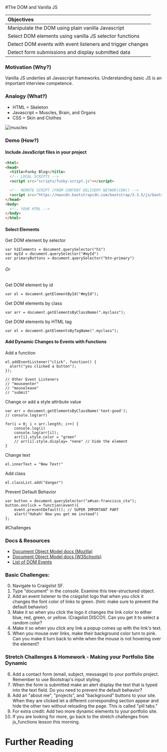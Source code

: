 #The DOM and Vanilla JS

| Objectives |
| :--- |
| Manipulate the DOM using plain vanilla Javascript |
| Select DOM elements using vanilla JS selector functions |
| Detect DOM events with event listeners and trigger changes |
| Detect form submissions and display submitted data |

### Motivation (Why?)

Vanilla JS underlies all Javascript frameworks. Understanding basic JS is an important interview competence.

### Analogy (What?)

* HTML = Skeleton
* Javascript = Muscles, Brain, and Organs
* CSS = Skin and Clothes

![muscles](http://www.anselm.edu/homepage/jpitocch/genbio/antagmusc.JPG)

### Demo (How?)

#### Include JavaScript files in your project

```HTML
<html>
<head>
  <title>Funky Blog</title>
  <!-- LOCAL SCRIPTS -->
  <script src="scripts/funky-script.js"></script>

  <!-- REMOTE SCRIPT (FROM CONTENT DELIVERY NETWOR(CDN)) -->
  <script src="https://maxcdn.bootstrapcdn.com/bootstrap/3.3.5/js/bootstrap.min.js"></script>
</head>
<body>
  <!-- YOUR HTML -->
</body>
</html>
```

#### Select Elements

Get DOM element by selector
```
var h1Elements = document.querySelector("h1")
var myId = document.querySelector("#myId")
var primaryButtons = document.querySelector("btn-primary")
```

###### Or

Get DOM element by id
```
var el = document.getElementById("#myId");
```

Get DOM elements by class
```
var arr = document.getElementsByClassName(".myclass");
```

Get DOM elements by HTML tag
```
var el = document.getElementsByTagName(".myclass");
```

#### Add Dynamic Changes to Events with Functions
Add a function
```
el.addEventListener("click", function() {
  alert("you clicked a button");
});

// Other Event Listeners
// "mouseenter"
// "mouseleave"
// "submit"
```


Change or add a style attribute value
```JS
var arr = document.getElementsByClassName('text-good');
// console.log(arr)

for(i = 0; i < arr.length; i++) {
    console.log(i)
    console.log(arr[i]);
    arr[i].style.color = "green"
    // arr[i].style.display= "none" // hide the element
}
```

Change text
```
el.innerText = "New Text!"
```

Add class
```
el.classList.add("danger")
```

Prevent Default Behavior
```
var button = document.querySelector("a#san-francisco_cta");
button.onclick = function(event){
    event.preventDefault(); // SUPER IMPORTANT PART
    alert("Hahah! Now you get me instead")
};
```

#Challenges

### Docs & Resources

* [Document Object Model docs (Mozilla)](https://developer.mozilla.org/en-US/docs/Web/API/document)
* [Document Object Model docs (W3Schools)](http://www.w3schools.com/jsref/dom_obj_document.asp)
* [List of DOM Events](https://developer.mozilla.org/en-US/docs/Web/Events)

### Basic Challenges:
0. Navigate to Craigslist SF.
1. Type "document" in the console. Examine this tree-structured object.
2. Add an event listener to the craigslist logo that when you click it changes the font color of links to green. (hint: make sure to prevent the default behavior)
3. Make it so when you click the logo it changes the link color to either blue, red, green, or yellow. (Cragslist DISCO!). Can you get it to select a random color?
4. Make it so when you click any link a popup comes up with the link's text.
5. When you mouse over links, make their background color turn to pink. Can you make it turn back to white when the mouse is not hovering over the element?

### Stretch Challenges & Homework - Making your Portfolio Site Dynamic

6. Add a contact form (email, subject, messasge) to your portfolio project. Remember to use Bootstrap's input styling.
8. When the form is submitted make an alert display the text that is typed into the text field. Do you need to prevent the default behavior?
1. Add an "about me", "projects", and "background" buttons to your site. When they are clicked let a different corresponding section appear and hide the other two without reloading the page. This is called "pill tabs."
2. For extra credit: Add two more dynamic elements to your portfolio site.
3. If you are looking for more, go back to the stretch challenges from js_functions lesson this morning.

# Further Reading
